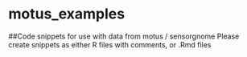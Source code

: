 # motus_examples
##Code snippets for use with data from motus / sensorgnome
Please create snippets as either R files with comments, or .Rmd files
